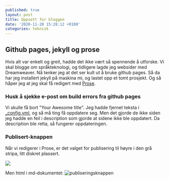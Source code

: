 ```yaml
---
published: true
layout: post
title: Oppsett for bloggen
date: '2020-11-20 15:28:12 +0100'
categories: teknisk
---
```

## Github pages, jekyll og prose

Hvis alt var enkelt og greit, hadde det ikke vært så spennende å utforske. Vi skal blogge om språkteknologi, og tidligere lagde jeg websider med Dreamweaver. Nå tenker jeg at det ser kult ut å bruke github pages. Så da har jeg installert jekyll på maskina mi, og lastet opp et tomt prosjekt. Og så håper jeg at jeg skal få redigert med [Prose](http://prose.io/).
### Husk å sjekke e-post om build errors fra github pages
Vi skulle få bort "Your Awesome title". Jeg hadde fjernet teksta i [_config.yml](_config.yml), og så må ting få oppdatere seg. Men det gjorde de ikke siden jeg hadde en feil i description som gjorde at sidene ikke ble oppdatert. Da description ble retta, så fungerer oppdateringen.
### Publisert-knappen
Når vi redigerer i Prose, er det valget for publisering til høyre i den grå stripa, litt diskret plassert.

![]({{site.baseurl}}/img/publish.png)

Men html i md-dokumentet:
<img scr="https://egilron.github.io/img/publish.png" alt="publiseringsknappen">

